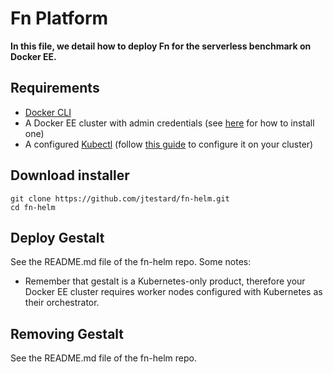 # Fn Platform

**In this file, we detail how to deploy Fn for the serverless benchmark on Docker EE.**

## Requirements

 - [Docker CLI](https://www.docker.com/get-docker)
 - A Docker EE cluster with admin credentials (see [here]() for how to install one)
 - A configured [Kubectl](https://kubernetes.io/docs/tasks/tools/install-kubectl/) (follow [this guide](https://docs.docker.com/ee/ucp/user-access/kubectl/) to configure it on your cluster)

## Download installer

```
git clone https://github.com/jtestard/fn-helm.git
cd fn-helm
```

## Deploy Gestalt

See the README.md file of the fn-helm repo. Some notes:

 - Remember that gestalt is a Kubernetes-only product, therefore your Docker EE cluster requires worker nodes configured with Kubernetes as their orchestrator.

## Removing Gestalt

See the README.md file of the fn-helm repo.
